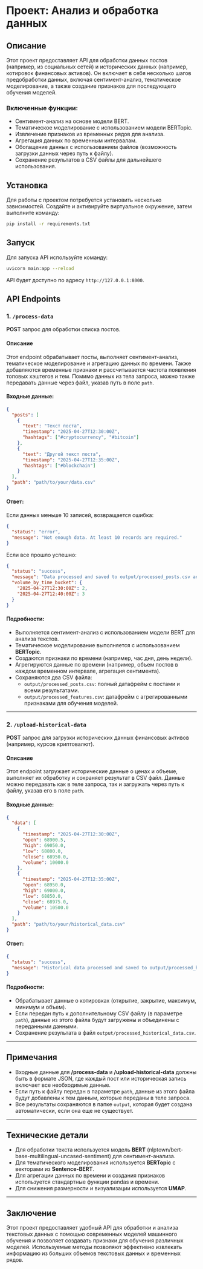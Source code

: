 # Проект: Анализ и обработка данных

## Описание

Этот проект предоставляет API для обработки данных постов (например, из социальных сетей) и исторических данных (например, котировок финансовых активов). Он включает в себя несколько шагов предобработки данных, включая сентимент-анализ, тематическое моделирование, а также создание признаков для последующего обучения моделей.

### Включенные функции:
- Сентимент-анализ на основе модели BERT.
- Тематическое моделирование с использованием модели BERTopic.
- Извлечение признаков из временных рядов для анализа.
- Агрегация данных по временным интервалам.
- Обогащение данных с использованием файлов (возможность загрузки данных через путь к файлу).
- Сохранение результатов в CSV файлы для дальнейшего использования.

## Установка

Для работы с проектом потребуется установить несколько зависимостей. Создайте и активируйте виртуальное окружение, затем выполните команду:

```bash
pip install -r requirements.txt
```

## Запуск

Для запуска API используйте команду:

```bash
uvicorn main:app --reload
```

API будет доступно по адресу `http://127.0.0.1:8000`.

## API Endpoints

### 1. `/process-data`
**POST** запрос для обработки списка постов.

#### Описание
Этот endpoint обрабатывает посты, выполняет сентимент-анализ, тематическое моделирование и агрегацию данных по времени. Также добавляются временные признаки и рассчитывается частота появления топовых хэштегов и тем. Помимо данных из тела запроса, можно также передавать данные через файл, указав путь в поле `path`.

#### Входные данные:
```json
{
  "posts": [
    {
      "text": "Текст поста",
      "timestamp": "2025-04-27T12:30:00Z",
      "hashtags": ["#cryptocurrency", "#bitcoin"]
    },
    {
      "text": "Другой текст поста",
      "timestamp": "2025-04-27T12:35:00Z",
      "hashtags": ["#blockchain"]
    }
  ],
  "path": "path/to/your/data.csv"
}
```

#### Ответ:
Если данных меньше 10 записей, возвращается ошибка:
```json
{
  "status": "error",
  "message": "Not enough data. At least 10 records are required."
}
```

Если все прошло успешно:
```json
{
  "status": "success",
  "message": "Data processed and saved to output/processed_posts.csv and output/processed_features.csv",
  "volume_by_time_bucket": {
    "2025-04-27T12:30:00Z": 2,
    "2025-04-27T12:40:00Z": 3
  }
}
```

#### Подробности:
- Выполняется сентимент-анализ с использованием модели BERT для анализа текстов.
- Тематическое моделирование выполняется с использованием **BERTopic**.
- Создаются признаки по времени (например, час дня, день недели).
- Агрегируются данные по времени (например, объем постов в каждом временном интервале, агрегация сентимента).
- Сохраняются два CSV файла:
  - `output/processed_posts.csv`: полный датафрейм с постами и всеми результатами.
  - `output/processed_features.csv`: датафрейм с агрегированными признаками для обучения моделей.

---

### 2. `/upload-historical-data`
**POST** запрос для загрузки исторических данных финансовых активов (например, курсов криптовалют).

#### Описание
Этот endpoint загружает исторические данные о ценах и объеме, выполняет их обработку и сохраняет результат в CSV файл. Данные можно передавать как в теле запроса, так и загружать через путь к файлу, указав его в поле `path`.

#### Входные данные:
```json
{
  "data": [
    {
      "timestamp": "2025-04-27T12:30:00Z",
      "open": 68900.5,
      "high": 69050.0,
      "low": 68800.0,
      "close": 68950.0,
      "volume": 10000.0
    },
    {
      "timestamp": "2025-04-27T12:35:00Z",
      "open": 68950.0,
      "high": 69000.0,
      "low": 68850.0,
      "close": 68975.0,
      "volume": 10500.0
    }
  ],
  "path": "path/to/your/historical_data.csv"
}
```

#### Ответ:
```json
{
  "status": "success",
  "message": "Historical data processed and saved to output/processed_historical_data.csv"
}
```

#### Подробности:
- Обрабатывает данные о котировках (открытие, закрытие, максимум, минимум и объем).
- Если передан путь к дополнительному CSV файлу (в параметре `path`), данные из этого файла будут загружены и объединены с переданными данными.
- Сохранение результата в файл `output/processed_historical_data.csv`.

---

## Примечания

- Входные данные для **/process-data** и **/upload-historical-data** должны быть в формате JSON, где каждый пост или историческая запись включает все необходимые данные.
- Если путь к файлу передан в параметре `path`, данные из этого файла будут добавлены к тем данным, которые переданы в теле запроса.
- Все результаты сохраняются в папке `output`, которая будет создана автоматически, если она еще не существует.

---

## Технические детали

- Для обработки текста используется модель **BERT** (nlptown/bert-base-multilingual-uncased-sentiment) для сентимент-анализа.
- Для тематического моделирования используется **BERTopic** с векторами из **Sentence-BERT**.
- Для агрегации данных по времени и создания признаков используется стандартные функции pandas и времени.
- Для снижения размерности и визуализации используется **UMAP**.

---

## Заключение

Этот проект предоставляет удобный API для обработки и анализа текстовых данных с помощью современных моделей машинного обучения и позволяет создавать признаки для обучения различных моделей. Используемые методы позволяют эффективно извлекать информацию из больших объемов текстовых данных и временных рядов.
